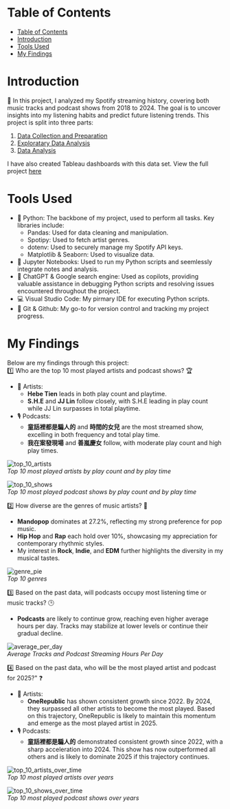 # Table of Contents
- [Table of Contents](#table-of-contents)
- [Introduction](#introduction)
- [Tools Used](#tools-used)
- [My Findings](#my-findings)

# Introduction
:mega: In this project, I analyzed my Spotify streaming history, covering both music tracks and podcast shows from 2018 to 2024. The goal is to uncover insights into my listening habits and predict future listening trends. This project is split into three parts:
1. [Data Collection and Preparation](/1_Data_Collection_and_Preparation/)
2. [Exploratary Data Analysis](/2_Exploratory_Data_Analysis/)
3. [Data Analysis](/3_Data_Analysis/)

I have also created Tableau dashboards with this data set. View the full project [here](https://github.com/mchenliu/Tableau_Project_Spotify_Streaming_Dashboard)  

# Tools Used
- :snake: Python: The backbone of my project, used to perform all tasks. Key libraries include:
  - Pandas: Used for data cleaning and manipulation.
  - Spotipy: Used to fetch artist genres.
  - dotenv: Used to securely manage my Spotify API keys.
  - Matplotlib & Seaborn: Used to visualize data.
- :notebook: Jupyter Notebooks: Used to run my Python scripts and seemlessly integrate notes and analysis.
- :crystal_ball: ChatGPT & Google search engine: Used as copilots, providing valuable assistance in debugging Python scripts and resolving issues encountered throughout the project.
- :computer: Visual Studio Code: My pirmary IDE for executing Python scripts.
- :octopus: Git & Github: My go-to for version control and tracking my project progress.

# My Findings
Below are my findings through this project:  
:one:  Who are the top 10 most played artists and podcast shows? 🏆
  - 🎨 Artists:
    - **Hebe Tien** leads in both play count and playtime.
    - **S.H.E** and **JJ Lin** follow closely, with S.H.E leading in play count while JJ Lin surpasses in total playtime. 
  - 🎙️ Podcasts:
      - **童話裡都是騙人的** and **時間的女兒** are the most streamed show, excelling in both frequency and total play time.
      - **我在案發現場** and **善嵐慶女** follow, with moderate play count and high play times.  

![top_10_artists](/Images/top_10_artist_bar.png)  
*Top 10 most played artists by play count and by play time*   

![top_10_shows](/Images/top_10_podcast_bar.png)  
*Top 10 most played podcast shows by play count and by play time*  

:two:  How diverse are the genres of music artists? 🌟  
- **Mandopop** dominates at 27.2%, reflecting my strong preference for pop music.
- **Hip Hop** and **Rap** each hold over 10%, showcasing my appreciation for contemporary rhythmic styles.
- My interest in **Rock**, **Indie**, and **EDM** further highlights the diversity in my musical tastes.  

![genre_pie](/Images/genre_pie.png)  
*Top 10 genres*  

:three:  Based on the past data, will podcasts occupy most listening time or music tracks? 🕒  
- **Podcasts** are likely to continue grow, reaching even higher average hours per day. Tracks may stabilize at lower levels or continue their gradual decline.  

![average_per_day](/Images/average_per_day.png)  
*Average Tracks and Podcast Streaming Hours Per Day*  

:four:  Based on the past data, who will be the most played artist and podcast for 2025?" :question:  
  - 🎨 Artists:
    - **OneRepublic** has shown consistent growth since 2022. By 2024, they surpassed all other artists to become the most played. Based on this trajectory, OneRepublic is likely to maintain this momentum and emerge as the most played artist in 2025.  
  - 🎙️ Podcasts:
    - **童話裡都是騙人的** demonstrated consistent growth since 2022, with a sharp acceleration into 2024. This show has now outperformed all others and is likely to dominate 2025 if this trajectory continues.  

![top_10_artists_over_time](/Images/top_10_artist_over_time.png)  
*Top 10 most played artists over years*  

![top_10_shows_over_time](/Images/top_10_podcast_over_time.png)  
*Top 10 most played podcast shows over years*
